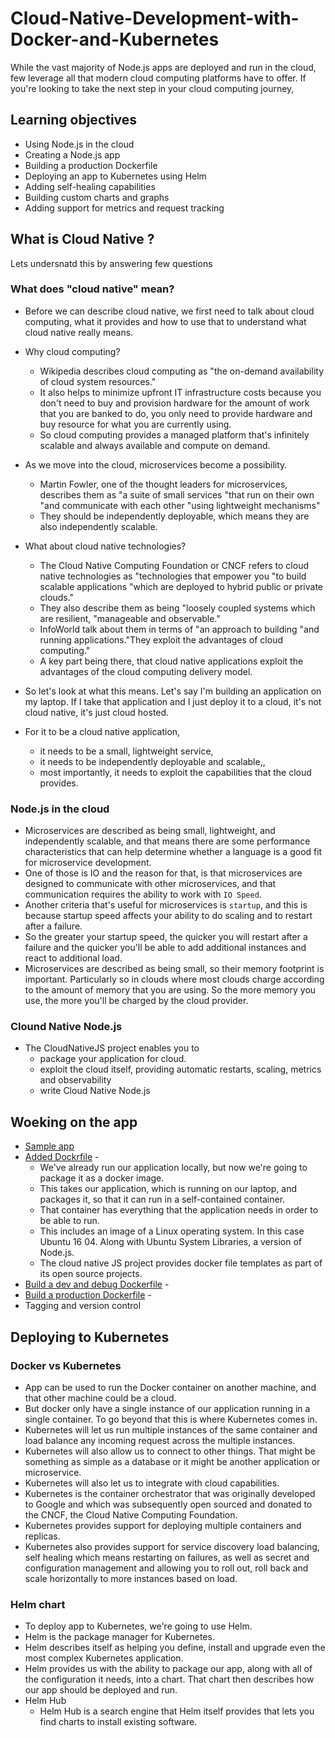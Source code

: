 # Cloud-Native-Development-with-Docker-and-Kubernetes

While the vast majority of Node.js apps are deployed and run in the cloud, few leverage all that modern cloud computing platforms have to offer. If you're looking to take the next step in your cloud computing journey,

## Learning objectives

- Using Node.js in the cloud
- Creating a Node.js app
- Building a production Dockerfile
- Deploying an app to Kubernetes using Helm
- Adding self-healing capabilities
- Building custom charts and graphs
- Adding support for metrics and request tracking

## What is Cloud Native ?

Lets undersnatd this by answering few questions

### What does "cloud native" mean?

- Before we can describe cloud native, we first need to talk about cloud computing, what it provides and how to use that to understand what cloud native really means.
- Why cloud computing?
  - Wikipedia describes cloud computing as "the on-demand availability of cloud system resources."
  - It also helps to minimize upfront IT infrastructure costs because you don't need to buy and provision hardware for the amount of work that you are banked to do, you only need to provide hardware and buy resource for what you are currently using.
  - So cloud computing provides a managed platform that's infinitely scalable and always available and compute on demand.
- As we move into the cloud, microservices become a possibility.
  - Martin Fowler, one of the thought leaders for microservices, describes them as "a suite of small services "that run on their own "and communicate with each other "using lightweight mechanisms"
  - They should be independently deployable, which means they are also independently scalable.
- What about cloud native technologies?

  - The Cloud Native Computing Foundation or CNCF refers to cloud native technologies as "technologies that empower you "to build scalable applications "which are deployed to hybrid public or private clouds."
  - They also describe them as being "loosely coupled systems which are resilient, "manageable and observable."
  - InfoWorld talk about them in terms of "an approach to building "and running applications."They exploit the advantages of cloud computing."
  - A key part being there, that cloud native applications exploit the advantages of the cloud computing delivery model.

- So let's look at what this means. Let's say I'm building an application on my laptop. If I take that application and I just deploy it to a cloud, it's not cloud native, it's just cloud hosted.
- For it to be a cloud native application,
  - it needs to be a small, lightweight service,
  - it needs to be independently deployable and scalable,,
  - most importantly, it needs to exploit the capabilities that the cloud provides.

### Node.js in the cloud

- Microservices are described as being small, lightweight, and independently scalable, and that means there are some performance characteristics that can help determine whether a language is a good fit for microservice development.
- One of those is IO and the reason for that, is that microservices are designed to communicate with other microservices, and that communication requires the ability to work with `IO Speed`.
- Another criteria that's useful for microservices is `startup`, and this is because startup speed affects your ability to do scaling and to restart after a failure.
- So the greater your startup speed, the quicker you will restart after a failure and the quicker you'll be able to add additional instances and react to additional load.
- Microservices are described as being small, so their memory footprint is important. Particularly so in clouds where most clouds charge according to the amount of memory that you are using. So the more memory you use, the more you'll be charged by the cloud provider.

### Clound Native Node.js

- The CloudNativeJS project enables you to
  - package your application for cloud.
  - exploit the cloud itself, providing automatic restarts, scaling, metrics and observability
  - write Cloud Native Node.js

## Woeking on the app

- [Sample app](app)
- [Added Dockrfile](app/Dockerfile) -
  - We've already run our application locally, but now we're going to package it as a docker image.
  - This takes our application, which is running on our laptop, and packages it, so that it can run in a self-contained container.
  - That container has everything that the application needs in order to be able to run.
  - This includes an image of a Linux operating system. In this case Ubuntu 16 04. Along with Ubuntu System Libraries, a version of Node.js.
  - The cloud native JS project provides docker file templates as part of its open source projects.
- [Build a dev and debug Dockerfile](app/run-debug) -
- [Build a production Dockerfile](app/Dockerfile-run) -
- Tagging and version control

## Deploying to Kubernetes

### Docker vs Kubernetes

- App can be used to run the Docker container on another machine, and that other machine could be a cloud.
- But docker only have a single instance of our application running in a single container. To go beyond that this is where Kubernetes comes in.
- Kubernetes will let us run multiple instances of the same container and load balance any incoming request across the multiple instances.
- Kubernetes will also allow us to connect to other things. That might be something as simple as a database or it might be another application or microservice.
- Kubernetes will also let us to integrate with cloud capabilities.
- Kubernetes is the container orchestrator that was originally developed to Google and which was subsequently open sourced and donated to the CNCF, the Cloud Native Computing Foundation.
- Kubernetes provides support for deploying multiple containers and replicas.
- Kubernetes also provides support for service discovery load balancing, self healing which means restarting on failures, as well as secret and configuration management and allowing you to roll out, roll back and scale horizontally to more instances based on load.

### Helm chart

- To deploy app to Kubernetes, we're going to use Helm.
- Helm is the package manager for Kubernetes.
- Helm describes itself as helping you define, install and upgrade even the most complex Kubernetes application.
- Helm provides us with the ability to package our app, along with all of the configuration it needs, into a chart. That chart then describes how our app should be deployed and run.
- Helm Hub
  - Helm Hub is a search engine that Helm itself provides that lets you find charts to install existing software.
